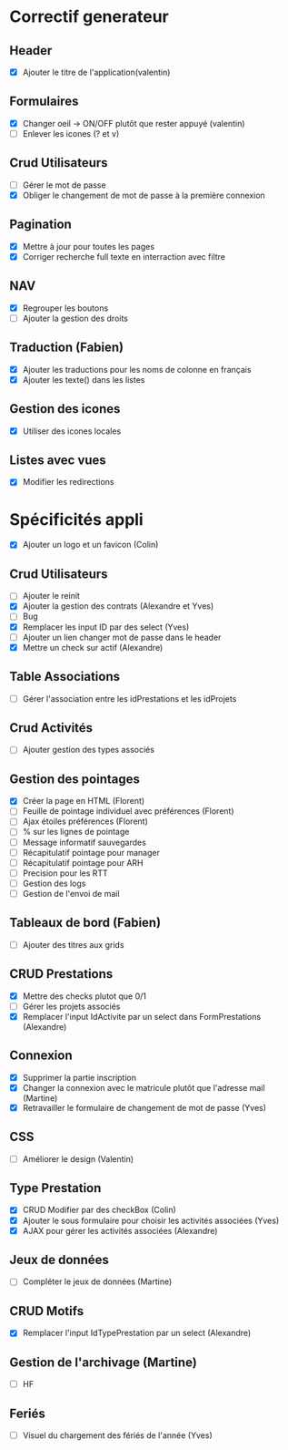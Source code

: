 # Correctif generateur

## Header

* [X] Ajouter le titre de l'application(valentin)

## Formulaires

* [X] Changer oeil -> ON/OFF plutôt que rester appuyé (valentin)
* [ ] Enlever les icones (? et v)

## Crud Utilisateurs

* [ ] Gérer le mot de passe
* [X] Obliger le changement de mot de passe à la première connexion

## Pagination

* [X] Mettre à jour pour toutes les pages
* [X] Corriger recherche full texte en interraction avec filtre

## NAV

* [X] Regrouper les boutons
* [ ] Ajouter la gestion des droits

## Traduction (Fabien)

* [X] Ajouter les traductions pour les noms de colonne en français
* [X] Ajouter les texte() dans les listes

## Gestion des icones

* [X] Utiliser des icones locales

## Listes avec vues

* [X] Modifier les redirections

# Spécificités appli

* [X] Ajouter un logo et un favicon (Colin)

## Crud Utilisateurs

* [ ] Ajouter le reinit
* [X] Ajouter la gestion des contrats (Alexandre et Yves)
* [ ] Bug
* [X] Remplacer les input ID par des select (Yves)
* [ ] Ajouter un lien changer mot de passe dans le header
* [X] Mettre un check sur actif (Alexandre)

## Table Associations

* [ ] Gérer l'association entre les idPrestations et les idProjets

## Crud Activités

* [ ] Ajouter gestion des types associés

## Gestion des pointages

* [X] Créer la page en HTML (Florent)
* [ ] Feuille de pointage individuel avec préférences (Florent)
* [ ] Ajax étoiles préférences (Florent)
* [ ] % sur les lignes de pointage
* [ ] Message informatif sauvegardes
* [ ] Récapitulatif pointage pour manager
* [ ] Récapitulatif pointage pour ARH
* [ ] Precision pour les RTT
* [ ] Gestion des logs
* [ ] Gestion de l'envoi de mail

## Tableaux de bord (Fabien)

* [ ] Ajouter des titres aux grids

## CRUD Prestations

* [X] Mettre des checks plutot que 0/1
* [ ] Gérer les projets associés
* [X] Remplacer l'input IdActivite par un select dans FormPrestations (Alexandre)

## Connexion

* [X] Supprimer la partie inscription
* [X] Changer la connexion avec le matricule plutôt que l'adresse mail (Martine)
* [X] Retravailler le formulaire de changement de mot de passe (Yves)

## CSS

* [ ] Améliorer le design (Valentin)

## Type Prestation

* [X] CRUD Modifier par des checkBox (Colin)
* [X] Ajouter le sous formulaire pour choisir les activités associées (Yves)
* [X] AJAX pour gérer les activités associées (Alexandre)

## Jeux de données

* [ ] Compléter le jeux de données (Martine)

## CRUD Motifs

* [X] Remplacer l'input IdTypePrestation par un select (Alexandre)

## Gestion de l'archivage (Martine)

* [ ] HF

## Feriés

* [ ] Visuel du chargement des fériés de l'année (Yves)
